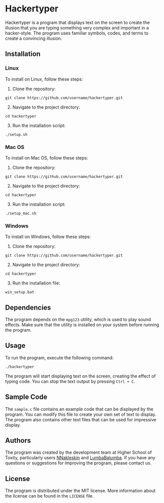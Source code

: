 # Hackertyper

Hackertyper is a program that displays text on the screen to create the illusion that you are typing something very complex and important in a hacker-style. The program uses familiar symbols, codes, and terms to create a convincing illusion.

## Installation

### Linux

To install on Linux, follow these steps:

1. Clone the repository:

```
git clone https://github.com/username/hackertyper.git
```

2. Navigate to the project directory:

```
cd hackertyper
```

3. Run the installation script:

```
./setup.sh
```

### Mac OS

To install on Mac OS, follow these steps:

1. Clone the repository:

```
git clone https://github.com/username/hackertyper.git
```

2. Navigate to the project directory:

```
cd hackertyper
```

3. Run the installation script:

```
./setup_mac.sh
```

### Windows

To install on Windows, follow these steps:

1. Clone the repository:

```
git clone https://github.com/username/hackertyper.git
```

2. Navigate to the project directory:

```
cd hackertyper
```

3. Run the installation file:

```
win_setup.bat
```

## Dependencies

The program depends on the `mpg123` utility, which is used to play sound effects. Make sure that the utility is installed on your system before running the program.

## Usage

To run the program, execute the following command:

```
./hackertyper
```

The program will start displaying text on the screen, creating the effect of typing code. You can stop the text output by pressing `Ctrl + C`.

## Sample Code

The `sample.c` file contains an example code that can be displayed by the program. You can modify this file to create your own set of text to display. The program also contains other text files that can be used for impressive display.

## Authors

The program was created by the development team at Higher School of Toxity, particularly users [NNakleskin](https://github.com/NNakleskin) and [LumbaBalumba](https://github.com/LumbaBalumba). If you have any questions or suggestions for improving the program, please contact us.

## License

The program is distributed under the MIT license. More information about the license can be found in the `LICENSE` file.
